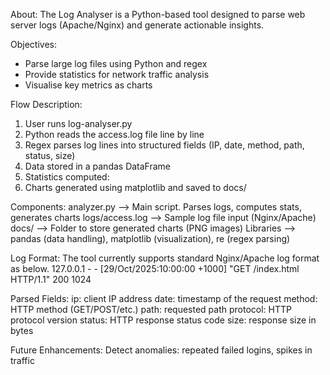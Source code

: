 About:
The Log Analyser is a Python-based tool designed to parse web server logs (Apache/Nginx) and generate actionable insights.

Objectives:
- Parse large log files using Python and regex
- Provide statistics for network traffic analysis
- Visualise key metrics as charts 

Flow Description:
1. User runs log-analyser.py
2. Python reads the access.log file line by line
3. Regex parses log lines into structured fields (IP, date, method, path, status, size)
4. Data stored in a pandas DataFrame
5. Statistics computed:
6. Charts generated using matplotlib and saved to docs/

Components:
analyzer.py	--> Main script. Parses logs, computes stats, generates charts
logs/access.log	--> Sample log file input (Nginx/Apache)
docs/ --> Folder to store generated charts (PNG images)
Libraries --> pandas (data handling), matplotlib (visualization), re (regex parsing)

Log Format:
The tool currently supports standard Nginx/Apache log format as below.
127.0.0.1 - - [29/Oct/2025:10:00:00 +1000] "GET /index.html HTTP/1.1" 200 1024

Parsed Fields:
ip: client IP address
date: timestamp of the request
method: HTTP method (GET/POST/etc.)
path: requested path
protocol: HTTP protocol version
status: HTTP response status code
size: response size in bytes

Future Enhancements:
Detect anomalies: repeated failed logins, spikes in traffic